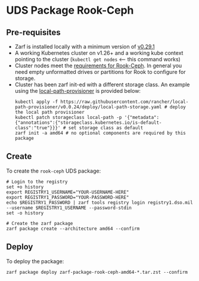 # UDS Package Rook-Ceph

## Pre-requisites
- Zarf is installed locally with a minimum version of [v0.29.1](https://github.com/defenseunicorns/zarf/releases/tag/v0.29.1)
- A working Kubernetes cluster on v1.26+ and a working kube context pointing to the cluster (`kubectl get nodes` <-- this command works)
- Cluster nodes meet the [requirements for Rook-Ceph](https://rook.github.io/docs/rook/v1.12/Getting-Started/Prerequisites/prerequisites/). In general you need empty unformatted drives or partitions for Rook to configure for storage.
- Cluster has been zarf init-ed with a different storage class. An example using the [local-path-provisioner](https://github.com/rancher/local-path-provisioner) is provided below:
    ```console
    kubectl apply -f https://raw.githubusercontent.com/rancher/local-path-provisioner/v0.0.24/deploy/local-path-storage.yaml # deploy the local path provisioner
    kubectl patch storageclass local-path -p '{"metadata": {"annotations":{"storageclass.kubernetes.io/is-default-class":"true"}}}' # set storage class as default
    zarf init -a amd64 # no optional components are required by this package
    ```

## Create

To create the `rook-ceph` UDS package:
```console
# Login to the registry
set +o history
export REGISTRY1_USERNAME="YOUR-USERNAME-HERE"
export REGISTRY1_PASSWORD="YOUR-PASSWORD-HERE"
echo $REGISTRY1_PASSWORD | zarf tools registry login registry1.dso.mil --username $REGISTRY1_USERNAME --password-stdin
set -o history

# Create the zarf package
zarf package create --architecture amd64 --confirm
```

## Deploy

To deploy the package:
```console
zarf package deploy zarf-package-rook-ceph-amd64-*.tar.zst --confirm
```
